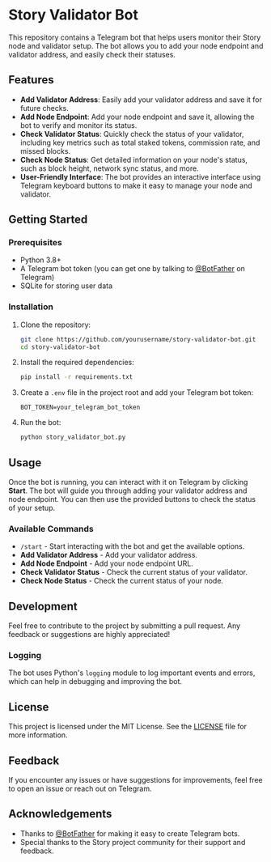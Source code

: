 # Story Validator Bot

This repository contains a Telegram bot that helps users monitor their Story node and validator setup. The bot allows you to add your node endpoint and validator address, and easily check their statuses.

## Features

- **Add Validator Address**: Easily add your validator address and save it for future checks.
- **Add Node Endpoint**: Add your node endpoint and save it, allowing the bot to verify and monitor its status.
- **Check Validator Status**: Quickly check the status of your validator, including key metrics such as total staked tokens, commission rate, and missed blocks.
- **Check Node Status**: Get detailed information on your node's status, such as block height, network sync status, and more.
- **User-Friendly Interface**: The bot provides an interactive interface using Telegram keyboard buttons to make it easy to manage your node and validator.

## Getting Started

### Prerequisites

- Python 3.8+
- A Telegram bot token (you can get one by talking to [@BotFather](https://t.me/BotFather) on Telegram)
- SQLite for storing user data

### Installation

1. Clone the repository:

   ```bash
   git clone https://github.com/yourusername/story-validator-bot.git
   cd story-validator-bot
   ```

2. Install the required dependencies:

   ```bash
   pip install -r requirements.txt
   ```

3. Create a `.env` file in the project root and add your Telegram bot token:

   ```
   BOT_TOKEN=your_telegram_bot_token
   ```

4. Run the bot:

   ```bash
   python story_validator_bot.py
   ```

## Usage

Once the bot is running, you can interact with it on Telegram by clicking **Start**. The bot will guide you through adding your validator address and node endpoint. You can then use the provided buttons to check the status of your setup.

### Available Commands

- `/start` - Start interacting with the bot and get the available options.
- **Add Validator Address** - Add your validator address.
- **Add Node Endpoint** - Add your node endpoint URL.
- **Check Validator Status** - Check the current status of your validator.
- **Check Node Status** - Check the current status of your node.

## Development

Feel free to contribute to the project by submitting a pull request. Any feedback or suggestions are highly appreciated!

### Logging

The bot uses Python's `logging` module to log important events and errors, which can help in debugging and improving the bot.

## License

This project is licensed under the MIT License. See the [LICENSE](LICENSE) file for more information.

## Feedback

If you encounter any issues or have suggestions for improvements, feel free to open an issue or reach out on Telegram.

## Acknowledgements

- Thanks to [@BotFather](https://t.me/BotFather) for making it easy to create Telegram bots.
- Special thanks to the Story project community for their support and feedback.

